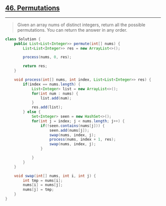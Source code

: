 ## [46. Permutations](https://leetcode.com/problems/permutations/)

---

> Given an array nums of distinct integers, return all the possible permutations. You can return the answer in any order.

```java
class Solution {
    public List<List<Integer>> permute(int[] nums) {
        List<List<Integer>> res = new ArrayList<>();

        process(nums, 0, res);

        return res;
    }

    void process(int[] nums, int index, List<List<Integer>> res) {
        if(index == nums.length) {
            List<Integer> list = new ArrayList<>();
            for(int num : nums) {
                list.add(num);
            }
            res.add(list);
        } else {
            Set<Integer> seen = new HashSet<>();
            for(int j = index; j < nums.length; j++) {
                if(!seen.contains(nums[j])) {
                    seen.add(nums[j]);
                    swap(nums, index, j);
                    process(nums, index + 1, res);
                    swap(nums, index, j);
                }

            }
        }
    }

    void swap(int[] nums, int i, int j) {
        int tmp = nums[i];
        nums[i] = nums[j];
        nums[j] = tmp;
    }
}
```